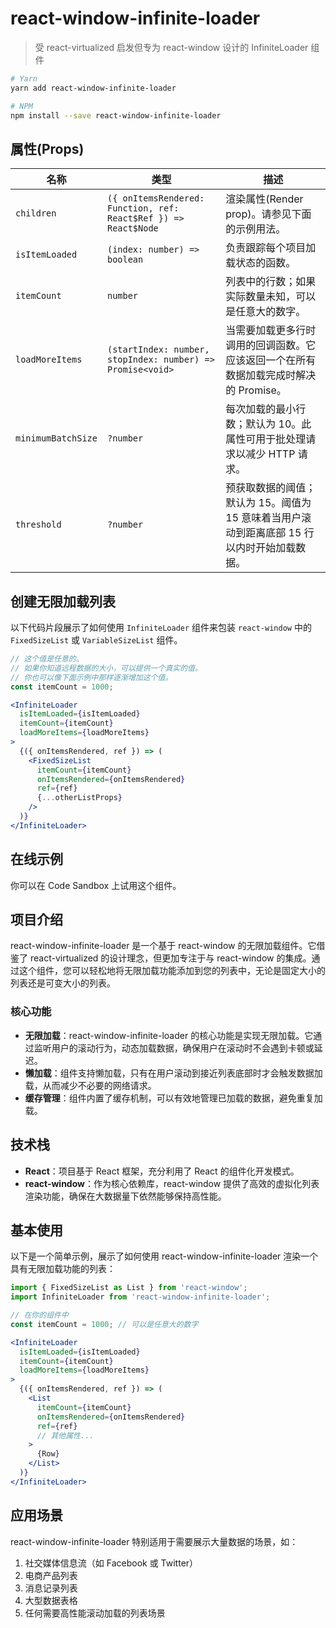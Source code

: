 # react-window-infinite-loader

> 受 react-virtualized 启发但专为 react-window 设计的 InfiniteLoader 组件

```bash
# Yarn
yarn add react-window-infinite-loader

# NPM
npm install --save react-window-infinite-loader
```

## 属性(Props)

| 名称 | 类型 | 描述 |
| --- | --- | --- |
| `children` | `({ onItemsRendered: Function, ref: React$Ref }) => React$Node` | 渲染属性(Render prop)。请参见下面的示例用法。 |
| `isItemLoaded` | `(index: number) => boolean` | 负责跟踪每个项目加载状态的函数。 |
| `itemCount` | `number` | 列表中的行数；如果实际数量未知，可以是任意大的数字。 |
| `loadMoreItems` | `(startIndex: number, stopIndex: number) => Promise<void>` | 当需要加载更多行时调用的回调函数。它应该返回一个在所有数据加载完成时解决的 Promise。 |
| `minimumBatchSize` | `?number` | 每次加载的最小行数；默认为 10。此属性可用于批处理请求以减少 HTTP 请求。 |
| `threshold` | `?number` | 预获取数据的阈值；默认为 15。阈值为 15 意味着当用户滚动到距离底部 15 行以内时开始加载数据。 |

## 创建无限加载列表

以下代码片段展示了如何使用 `InfiniteLoader` 组件来包装 `react-window` 中的 `FixedSizeList` 或 `VariableSizeList` 组件。

```jsx
// 这个值是任意的。
// 如果你知道远程数据的大小，可以提供一个真实的值。
// 你也可以像下面示例中那样逐渐增加这个值。
const itemCount = 1000;

<InfiniteLoader
  isItemLoaded={isItemLoaded}
  itemCount={itemCount}
  loadMoreItems={loadMoreItems}
>
  {({ onItemsRendered, ref }) => (
    <FixedSizeList
      itemCount={itemCount}
      onItemsRendered={onItemsRendered}
      ref={ref}
      {...otherListProps}
    />
  )}
</InfiniteLoader>
```

## 在线示例

你可以在 Code Sandbox 上试用这个组件。

## 项目介绍

react-window-infinite-loader 是一个基于 react-window 的无限加载组件。它借鉴了 react-virtualized 的设计理念，但更加专注于与 react-window 的集成。通过这个组件，您可以轻松地将无限加载功能添加到您的列表中，无论是固定大小的列表还是可变大小的列表。

### 核心功能

- **无限加载**：react-window-infinite-loader 的核心功能是实现无限加载。它通过监听用户的滚动行为，动态加载数据，确保用户在滚动时不会遇到卡顿或延迟。
- **懒加载**：组件支持懒加载，只有在用户滚动到接近列表底部时才会触发数据加载，从而减少不必要的网络请求。
- **缓存管理**：组件内置了缓存机制，可以有效地管理已加载的数据，避免重复加载。

## 技术栈

- **React**：项目基于 React 框架，充分利用了 React 的组件化开发模式。
- **react-window**：作为核心依赖库，react-window 提供了高效的虚拟化列表渲染功能，确保在大数据量下依然能够保持高性能。

## 基本使用

以下是一个简单示例，展示了如何使用 react-window-infinite-loader 渲染一个具有无限加载功能的列表：

```jsx
import { FixedSizeList as List } from 'react-window';
import InfiniteLoader from 'react-window-infinite-loader';

// 在你的组件中
const itemCount = 1000; // 可以是任意大的数字

<InfiniteLoader
  isItemLoaded={isItemLoaded}
  itemCount={itemCount}
  loadMoreItems={loadMoreItems}
>
  {({ onItemsRendered, ref }) => (
    <List
      itemCount={itemCount}
      onItemsRendered={onItemsRendered}
      ref={ref}
      // 其他属性...
    >
      {Row}
    </List>
  )}
</InfiniteLoader>
```

## 应用场景

react-window-infinite-loader 特别适用于需要展示大量数据的场景，如：

1. 社交媒体信息流（如 Facebook 或 Twitter）
2. 电商产品列表
3. 消息记录列表
4. 大型数据表格
5. 任何需要高性能滚动加载的列表场景